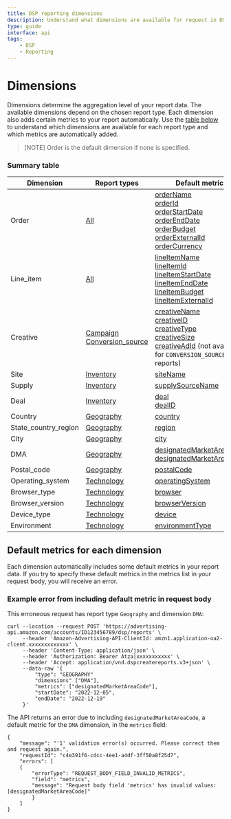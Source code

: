 ```yaml
---
title: DSP reporting dimensions
description: Understand what dimensions are available for request in DSP reports. 
type: guide
interface: api
tags:
    - DSP
    - Reporting
---
```


# Dimensions

Dimensions determine the aggregation level of your report data. The available dimensions depend on the chosen report type. Each dimension also adds certain metrics to your report automatically. Use the [table below](#summary-table) to understand which dimensions are available for each report type and which metrics are automatically added.

>[NOTE] Order is the default dimension if none is specified. 

### Summary table

|Dimension	|Report types	|Default metrics	|
|---	|---	|---	|
|Order	|[All](guides/reporting/dsp/report-types)	|[orderName](guides/reporting/dsp/metrics#orderName)<br/>[orderId](guides/reporting/dsp/metrics#orderId)<br/>[orderStartDate](guides/reporting/dsp/metrics#orderStartDate)<br/>[orderEndDate](guides/reporting/dsp/metrics#orderEndDate)<br/>[orderBudget](guides/reporting/dsp/metrics#orderBudget)<br/>[orderExternalId](guides/reporting/dsp/metrics#orderExternalId)<br/>[orderCurrency](guides/reporting/dsp/metrics#orderCurrency)	|
|Line_item	|[All](guides/reporting/dsp/report-types)	|[lineItemName](guides/reporting/dsp/metrics#lineItemName)<br/>[lineItemId](guides/reporting/dsp/metrics#lineItemId)<br/>[lineItemStartDate](guides/reporting/dsp/metrics#lineItemStartDate)<br/>[lineItemEndDate](guides/reporting/dsp/metrics#lineitemEndDate)<br/>[lineItemBudget](guides/reporting/dsp/metrics#lineItemBudget)<br/>[lineItemExternalId](guides/reporting/dsp/metrics#lineItemExternalId)	|
|Creative	|[Campaign](guides/reporting/dsp/report-types#campaign)<br/>[Conversion_source](guides/reporting/dsp/report-types#conversion-source)	|[creativeName](guides/reporting/dsp/metrics#creativeName)<br/>[creativeID](guides/reporting/dsp/metrics#creativeID)<br/>[creativeType](guides/reporting/dsp/metrics#creativeType)<br/>[creativeSize](guides/reporting/dsp/metrics#creativeSize)<br/>[creativeAdId](guides/reporting/dsp/metrics#creativeAdId) (not available for `CONVERSION_SOURCE` reports)	|
|Site	|[Inventory](guides/reporting/dsp/report-types#inventory)	|[siteName](guides/reporting/dsp/metrics#siteName)	|
|Supply	|[Inventory](guides/reporting/dsp/report-types#inventory)	|[supplySourceName](guides/reporting/dsp/metrics#supplySourceName)	|
|Deal	|[Inventory](guides/reporting/dsp/report-types#inventory)	|[deal](guides/reporting/dsp/metrics#deal)<br/>[dealID](guides/reporting/dsp/metrics#dealID)	|
|Country	|[Geography](guides/reporting/dsp/report-types#geography)	|[country](guides/reporting/dsp/metrics#country)	|
|State\_country\_region	|[Geography](guides/reporting/dsp/report-types#geography)	|[region](guides/reporting/dsp/metrics#region)	|
|City	|[Geography](guides/reporting/dsp/report-types#geography)	|[city](guides/reporting/dsp/metrics#city)	|
|DMA	|[Geography](guides/reporting/dsp/report-types#geography)	|[designatedMarketAreaCode](guides/reporting/dsp/metrics#designatedMarketAreaCode)<br/>[designatedMarketAreaName](guides/reporting/dsp/metrics#designatedMarketAreaName)	|
|Postal_code	|[Geography](guides/reporting/dsp/report-types#geography)	|[postalCode](guides/reporting/dsp/metrics#postalCode)	|
|Operating_system	|[Technology](guides/reporting/dsp/report-types#technology)	|[operatingSystem](guides/reporting/dsp/metrics#operatingSystem)	|
|Browser_type	|[Technology](guides/reporting/dsp/report-types#technology)	|[browser](guides/reporting/dsp/metrics#browser)	|
|Browser_version	|[Technology](guides/reporting/dsp/report-types#technology)	|[browserVersion](guides/reporting/dsp/metrics#browserVersion)	|
|Device_type	|[Technology](guides/reporting/dsp/report-types#technology)	|[device](guides/reporting/dsp/metrics#device)	|
|Environment	|[Technology](guides/reporting/dsp/report-types#technology)	|[environmentType](guides/reporting/dsp/metrics#environmentType)	|
## Default metrics for each dimension

Each dimension automatically includes some default metrics in your report data. If you try to specify these default metrics in the metrics list in your request body, you will receive an error. 


### Example error from including default metric in request body 

This erroneous request has report type `Geography` and dimension `DMA`:

```
curl --location --request POST 'https://advertising-api.amazon.com/accounts/ID123456789/dsp/reports' \
     --header 'Amazon-Advertising-API-ClientId: amzn1.application-oa2-client.xxxxxxxxxxxxx' \
     --header 'Content-Type: application/json' \
     --header 'Authorization: Bearer Atza|xxxxxxxxxxx' \
     --header 'Accept: application/vnd.dspcreatereports.v3+json' \
     --data-raw '{
         "type": "GEOGRAPHY"
         "dimensions" ["DMA"],
         "metrics": ["designatedMarketAreaCode"],
         "startDate": "2022-12-05",
         "endDate": "2022-12-19"
     }'
```

The API returns an error due to including  `designatedMarketAreaCode`, a default metric for the `DMA` dimension, in the `metrics` field:

```
{
    "message": "'1' validation error(s) occurred. Please correct them and request again.",
    "requestId": "c4e391f6-cdcc-4ee1-a4df-3ff50a8f25d7",
    "errors": [
    {
        "errorType": "REQUEST_BODY_FIELD_INVALID_METRICS",
        "field": "metrics",
        "message": "Request body field 'metrics' has invalid values: [designatedMarketAreaCode]"
        }
    ]
}
```
